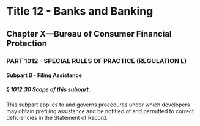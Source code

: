 
# Title 12 - Banks and Banking
## Chapter X—Bureau of Consumer Financial Protection
### PART 1012 - SPECIAL RULES OF PRACTICE (REGULATION L)
#### Subpart B - Filing Assistance
##### § 1012.30 Scope of this subpart.

This subpart applies to and governs procedures under which developers may obtain prefiling assistance and be notified of and permitted to correct deficiencies in the Statement of Record.

